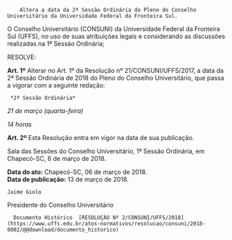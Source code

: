         Altera a data da 2ª Sessão Ordinária do Pleno do Conselho Universitário da Universidade Federal da Fronteira Sul.  

O Conselho Universitário (CONSUNI) da Universidade Federal da Fronteira Sul (UFFS), no uso de suas atribuições legais e considerando as discussões realizadas na 1ª Sessão Ordinária;

  

 RESOLVE:

  

 **Art. 1º** Alterar no Art. 1º da Resolução nº 21/CONSUNI/UFFS/2017, a data da 2ª Sessão Ordinária de 2018 do Pleno do Conselho Universitário, que passa a vigorar com a seguinte redação:

     *2ª Sessão Ordinária*

   *21 de março (quarta-feira)*

   *14 horas*

      

 **Art. 2º** Esta Resolução entra em vigor na data de sua publicação.

  

 Sala das Sessões do Conselho Universitário, 1ª Sessão Ordinária, em Chapecó-SC, 6 de março de 2018.

  

   **Data do ato:** Chapecó-SC, 06 de março de 2018.   
 **Data de publicação:**  13 de março de 2018. 

    Jaime Giolo   
 Presidente do Conselho Universitário 

      Documento Histórico  [RESOLUÇÃO Nº 2/CONSUNI/UFFS/2018](https://www.uffs.edu.br/atos-normativos/resolucao/consuni/2018-0002/@@download/documento_historico)     
      